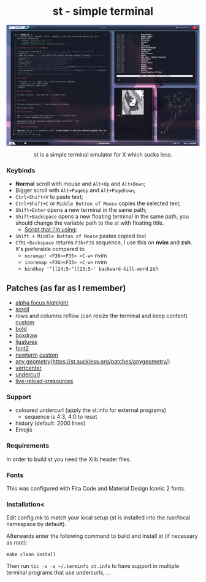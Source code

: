 <h1 align="center">st - simple terminal</h1>

<img align="center" src="/.github/preview.png">

<p align="center">st is a simple terminal emulator for X which sucks less.</p>

### Keybinds

+ **Normal** scroll with mouse and `Alt+Up` and `Alt+Down`;
+ Bigger scroll with `Alt+PageUp` and `Alt+PageDown`;
+ `Ctrl+Shift+V` to paste text;
+ `Ctrl+Shift+C` or `Middle Button of Mouse` copies the selected text;
+ `Shift+Enter` opens a new terminal in the same path;
+ `Shift+Backspace` opens a new floating terminal in the same path, you should change the variable path to the st with floating title.
	- [Script that I'm using](https://github.com/BeyondMagic/scripts/blob/master/terminal/st_float);
+ `Shift + Middle Button of Mouse` pastes copied text
+ `CTRL+Backspace` returns `F36+F35` sequence, I use this on **nvim** and **zsh**. It's preferable compared to 
	- `noremap! <F36><F35> <C-w>` nvim
	- `inoremap <F36><F35> <C-w>` nvim
	- `bindkey '^[[24;5~^[[23;5~' backward-kill-word` zsh

## Patches (as far as I remember)

+ [alpha focus highlight](https://st.suckless.org/patches/alpha_focus_highlight/)
+ [scroll](https://st.suckless.org/patches/scrollback/)
+ rows and columns reflow (can resize the terminal and keep content) [custom](https://github.com/BeyondMagic/st/blob/master/patches/columns-rows-reflow-st-unpatched.patch)
+ [bold](https://st.suckless.org/patches/bold-is-not-bright/)
+ [boxdraw](https://st.suckless.org/patches/boxdraw)
+ [ligatures](https://st.suckless.org/patches/ligatures/)
+ [font2](https://st.suckless.org/patches/font2/)
+ [newterm](https://st.suckless.org/patches/newterm/) [custom](https://github.com/BeyondMagic/st/blob/master/patches/newterm_custom_argument.patch)
+ [any geometry](https://st.suckless.org/patches/anygeometry/)(https://st.suckless.org/patches/anygeometry/)
+ [vertcenter](https://st.suckless.org/patches/vertcenter/)
+ [undercurl](https://st.suckless.org/patches/undercurl/)
+ [live-reload-xresources](https://github.com/gnotclub/xst/commit/c0ffcfbaf8af25468103dd92e0c7e83555e08c7a)


### Support

+ coloured undercurl (apply the st.info for external programs)
	- sequence is 4:3, 4:0 to reset
+ history (default: 2000 lines)
+ Emojis 

### Requirements

In order to build st you need the Xlib header files.

### Fonts

This was configured with Fira Code and Material Design Iconic 2 fonts.

### Installation<

Edit config.mk to match your local setup (st is installed into
the /usr/local namespace by default).

Afterwards enter the following command to build and install st (if
necessary as root):

    make clean install

Then run `tic -x -o ~/.terminfo st.info` to have support in multiple terminal programs that use undercurls, ...
